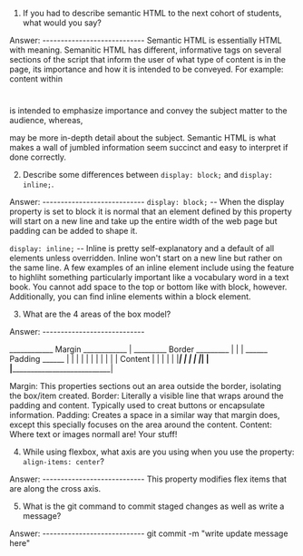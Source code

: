 1. If you had to describe semantic HTML to the next cohort of students, what would you say?

Answer: ----------------------------
Semantic HTML is essentially HTML with meaning. Semanitic HTML has different, informative tags on several sections of the script that inform the user of what type of content is in the page, its importance and how it is intended to be conveyed. For example: content within <h1></h1> is intended to emphasize importance and convey the subject matter to the audience, whereas, <p></p> may be more in-depth detail about the subject. Semantic HTML is what makes a wall of jumbled information seem succinct and easy to interpret if done correctly. 

2. Describe some differences between ```display: block;``` and ```display: inline;```.

Answer: ----------------------------
```display: block;``` -- When the display property is set to block it is normal that an element defined by this property will start on a new line and take up the entire width of the web page but padding can be added to shape it.

```display: inline;``` -- Inline is pretty self-explanatory and a default of all elements unless overridden. Inline won't start on a new line but rather on the same line. A few examples of an inline element include using the <span> feature to highliht something particularly important like a vocabulary word in a <bold>text book</bold>. You cannot add space to the top or bottom like with block, however. Additionally, you can find inline elements within a block element.

3. What are the 4 areas of the box model?

Answer: ----------------------------

 ____________ Margin  ____________
|   _________ Border  _________   |
|  |   ______ Padding ______   |  |
|  |  |                     |  |  |
|  |  |       Content       |  |  |
|  |  |_____________________|  |  |
|  |___________________________|  |
|_________________________________|

Margin: This properties sections out an area outside the border, isolating the box/item created.
Border: Literally a visible line that wraps around the padding and content. Typically used to creat buttons or encapsulate information.
Padding: Creates a space in a similar way that margin does, except this specially focuses on the area around the content.
Content: Where text or images normall are! Your stuff!

4. While using flexbox, what axis are you using when you use the property: ```align-items: center```?

Answer: ----------------------------
This property modifies flex items that are along the cross axis.

5. What is the git command to commit staged changes as well as write a message? 

Answer: ----------------------------
git commit -m "write update message here"
